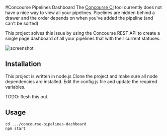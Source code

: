 
#Concourse Pipelines Dashboard
The [Concourse CI](http://concourse.ci) tool currently does not have a nice way to view all your pipelines.
Pipelines are hidden behind a drawer and the order depends on when you've added the pipeline (and can't be sorted)

This project solves this issue by using the Concourse REST API to create a single page dashboard of all your pipelines that with their current statuses.

![screenshot](http://allenhuangnet1.ipage.com/_misc/concourse_dashboard/concourse-dashboard.png)

## Installation
This project is written in node.js
Clone the project and make sure all node dependencies are installed.
Edit the config.js file and update the required variables.

TODO: flesh this out.

## Usage
```
cd .../concourse-pipelines-dashboard
npm start 
```


